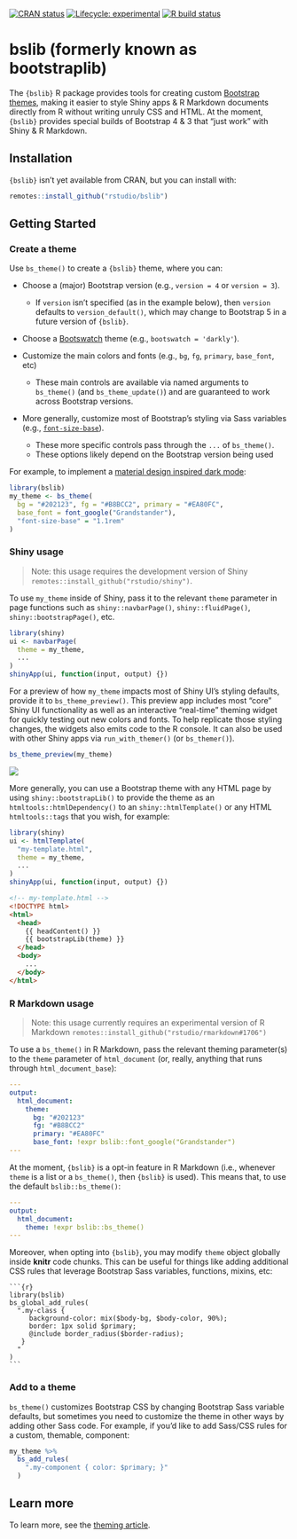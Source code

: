 
<!-- badges: start -->

[![CRAN
status](https://www.r-pkg.org/badges/version/bslib)](https://cran.r-project.org/package=bslib)
[![Lifecycle:
experimental](https://img.shields.io/badge/lifecycle-experimental-orange.svg)](https://www.tidyverse.org/lifecycle/#experimental)
[![R build
status](https://github.com/rstudio/bslib/workflows/R-CMD-check/badge.svg)](https://github.com/rstudio/bslib/actions)

<!-- badges: end -->

# bslib (formerly known as bootstraplib)

The `{bslib}` R package provides tools for creating custom [Bootstrap
themes](https://getbootstrap.com/docs/4.4/getting-started/theming/),
making it easier to style Shiny apps & R Markdown documents directly
from R without writing unruly CSS and HTML. At the moment, `{bslib}`
provides special builds of Bootstrap 4 & 3 that “just work” with Shiny &
R Markdown.

## Installation

`{bslib}` isn’t yet available from CRAN, but you can install with:

``` r
remotes::install_github("rstudio/bslib")
```

## Getting Started

### Create a theme

Use `bs_theme()` to create a `{bslib}` theme, where you can:

  - Choose a (major) Bootstrap version (e.g., `version = 4` or `version
    = 3`).
    
      - If `version` isn’t specified (as in the example below), then
        `version` defaults to `version_default()`, which may change to
        Bootstrap 5 in a future version of `{bslib}`.

  - Choose a [Bootswatch](https://bootswatch.com/) theme (e.g.,
    `bootswatch = 'darkly'`).

  - Customize the main colors and fonts (e.g., `bg`, `fg`, `primary`,
    `base_font`, etc)
    
      - These main controls are available via named arguments to
        `bs_theme()` (and `bs_theme_update()`) and are guaranteed to
        work across Bootstrap versions.

  - More generally, customize most of Bootstrap’s styling via Sass
    variables (e.g.,
    [`font-size-base`](https://github.com/rstudio/bslib/blob/c353705/inst/lib/bootstrap/scss/_variables.scss#L282)).
    
      - These more specific controls pass through the `...` of
        `bs_theme()`.
      - These options likely depend on the Bootstrap version being used

For example, to implement a [material design inspired dark
mode](https://material.io/design/color/dark-theme.html):

``` r
library(bslib)
my_theme <- bs_theme(
  bg = "#202123", fg = "#B8BCC2", primary = "#EA80FC", 
  base_font = font_google("Grandstander"),
  "font-size-base" = "1.1rem"
)
```

### Shiny usage

> Note: this usage requires the development version of Shiny
> `remotes::install_github("rstudio/shiny")`.

To use `my_theme` inside of Shiny, pass it to the relevant `theme`
parameter in page functions such as `shiny::navbarPage()`,
`shiny::fluidPage()`, `shiny::bootstrapPage()`, etc.

``` r
library(shiny)
ui <- navbarPage(
  theme = my_theme,
  ...
)
shinyApp(ui, function(input, output) {})
```

For a preview of how `my_theme` impacts most of Shiny UI’s styling
defaults, provide it to `bs_theme_preview()`. This preview app includes
most “core” Shiny UI functionality as well as an interactive “real-time”
theming widget for quickly testing out new colors and fonts. To help
replicate those styling changes, the widgets also emits code to the R
console. It can also be used with other Shiny apps via
`run_with_themer()` (or `bs_themer()`).

``` r
bs_theme_preview(my_theme)
```

<img src="https://i.imgur.com/KLKy1s0.gif" style="display: block; margin: auto;" />

More generally, you can use a Bootstrap theme with any HTML page by
using `shiny::bootstrapLib()` to provide the theme as an
`htmltools::htmlDependency()` to an `shiny::htmlTemplate()` or any HTML
`htmltools::tags` that you wish, for example:

``` r
library(shiny)
ui <- htmlTemplate(
  "my-template.html",
  theme = my_theme,
  ...
)
shinyApp(ui, function(input, output) {})
```

``` html
<!-- my-template.html -->
<!DOCTYPE html>
<html>
  <head>
    {{ headContent() }}
    {{ bootstrapLib(theme) }}
  </head>
  <body>
    ...
  </body>
</html>
```

### R Markdown usage

> Note: this usage currently requires an experimental version of R
> Markdown `remotes::install_github("rstudio/rmarkdown#1706")`

To use a `bs_theme()` in R Markdown, pass the relevant theming
parameter(s) to the `theme` parameter of `html_document` (or, really,
anything that runs through `html_document_base`):

``` yaml
---
output:
  html_document:
    theme:
      bg: "#202123"
      fg: "#B8BCC2"
      primary: "#EA80FC"
      base_font: !expr bslib::font_google("Grandstander")
---
```

At the moment, `{bslib}` is a opt-in feature in R Markdown (i.e.,
whenever `theme` is a list or a `bs_theme()`, then `{bslib}` is used).
This means that, to use the default `bslib::bs_theme()`:

``` yaml
---
output:
  html_document:
    theme: !expr bslib::bs_theme()
---
```

Moreover, when opting into `{bslib}`, you may modify `theme` object
globally inside **knitr** code chunks. This can be useful for things
like adding additional CSS rules that leverage Bootstrap Sass variables,
functions, mixins, etc:

    ```{r}
    library(bslib)
    bs_global_add_rules(
      ".my-class { 
         background-color: mix($body-bg, $body-color, 90%);
         border: 1px solid $primary;
         @include border_radius($border-radius);
       }
      "
    )
    ```

### Add to a theme

`bs_theme()` customizes Bootstrap CSS by changing Bootstrap Sass
variable defaults, but sometimes you need to customize the theme in
other ways by adding other Sass code. For example, if you’d like to add
Sass/CSS rules for a custom, themable, component:

``` r
my_theme %>%
  bs_add_rules(
    ".my-component { color: $primary; }"
  )
```

## Learn more

To learn more, see the [theming
article](https://rstudio.github.io/bslib/articles/theming.html).
